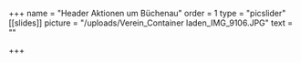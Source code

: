 +++
name = "Header Aktionen um Büchenau"
order = 1
type = "picslider"
[[slides]]
picture = "/uploads/Verein_Container laden_IMG_9106.JPG"
text = ""

+++
